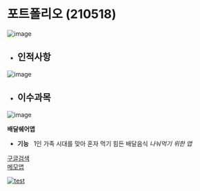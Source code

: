 # 포트폴리오&nbsp;(210518)
![image](https://user-images.githubusercontent.com/52689917/118616787-f8dff300-b7fc-11eb-997f-2bcc93466ec6.png)

- ## 인적사항
![image](https://user-images.githubusercontent.com/52689917/118616971-26c53780-b7fd-11eb-80ef-4c335d236b7d.png)

- ## 이수과목
![image](https://user-images.githubusercontent.com/52689917/118617869-0053cc00-b7fe-11eb-9368-ce439f068590.png)

__배달쉐어앱__
- **기능**
&nbsp; 1인 가족 시대를 맞아 혼자 먹기 힘든 배달음식 _나눠먹기 위한 앱_

[구글검색](https://www.google.co.kr/)</br>
[메모앱](https://github.com/joara123/210518_2/blob/main/README.md)

[![test](https://user-images.githubusercontent.com/52689917/118621683-90474500-b801-11eb-8db5-39829c38f2c2.png)](https://github.com/hallymsw/2021_major_program/tree/main/5_portfolio)
